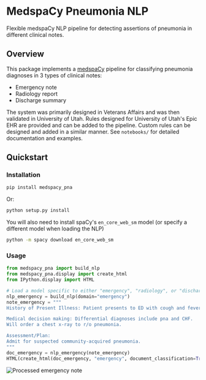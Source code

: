 # MedspaCy Pneumonia NLP
Flexible medspaCy NLP pipeline for detecting assertions of pneumonia in different clinical notes.

## Overview
This package implements a [medspaCy](https://github.com/medspacy/medspacy) pipeline for classifying pneumonia diagnoses
in 3 types of clinical notes:
- Emergency note
- Radiology report
- Discharge summary

The system was primarily designed in Veterans Affairs and was then validated in
University of Utah. Rules designed for University of Utah's Epic EHR are provided and can be
 added to the pipeline. Custom rules can be designed and added in a similar manner. 
See `notebooks/` for detailed documentation and examples.

## Quickstart
### Installation
```bash
pip install medspacy_pna
```

Or:
```bash
python setup.py install
```
You will also need to install spaCy's `en_core_web_sm` model (or specify a different model
when loading the NLP)

```bash
python -m spacy download en_core_web_sm
```
### Usage

```python
from medspacy_pna import build_nlp
from medspacy_pna.display import create_html
from IPython.display import HTML

# Load a model specific to either "emergency", "radiology", or "discharge"
nlp_emergency = build_nlp(domain="emergency")
note_emergency = """
History of Present Illness: Patient presents to ED with cough and fever.

Medical decision making: Differential diagnoses include pna and CHF. 
Will order a chest x-ray to r/o pneumonia.

Assessment/Plan:
Admit for suspected community-acquired pneumonia.
"""
doc_emergency = nlp_emergency(note_emergency)
HTML(create_html(doc_emergency, "emergency", document_classification=True))
```
![Processed emergency note](./images/processed_emergency.PNG)